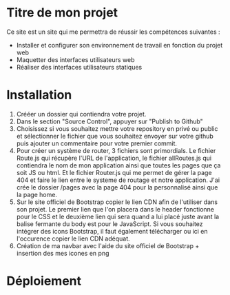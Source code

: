 # Titre de mon projet

Ce site est un site qui me permettra de réussir les compétences suivantes :

- Installer et configurer son environnement de travail en fonction du projet web
- Maquetter des interfaces utilisateurs web
- Réaliser des interfaces utilisateurs statiques

# Installation
1. Crééer un dossier qui contiendra votre projet.
2. Dans le section "Source Control", appuyer sur "Publish to Github"
3. Choisissez si vous souhaitez mettre votre repository en privé ou public et sélectionner le fichier que vous souhaitez envoyer sur votre github puis ajouter un commentaire pour votre premier commit.
4. Pour créer un système de router, 3 fichiers sont primordials. Le fichier Route.js qui récupère l'URL de l'application, le fichier allRoutes.js qui contiendra le nom de mon application ainsi que toutes les pages que ça soit JS ou html. Et le fichier Router.js qui me permet de gérer la page 404 et faire le lien entre le systeme de routage et notre application. 
J'ai crée le dossier /pages avec la page 404 pour la personnalisé ainsi que la page home.
5. Sur le site officiel de Bootstrap copier le lien CDN afin de l'utiliser dans son projet. Le premier lien que l'on placera dans le header fonctionne pour le CSS et le deuxième lien qui sera quand a lui placé juste avant la balise fermante du body est pour le JavaScript.
Si vous souhaitez intégrer des icons Bootstrap, il faut également télécharger ou ici en l'occurence copier le lien CDN adéquat.
6. Création de ma navbar avec l'aide du site officiel de Bootstrap + insertion des mes icones en png 

# Déploiement
